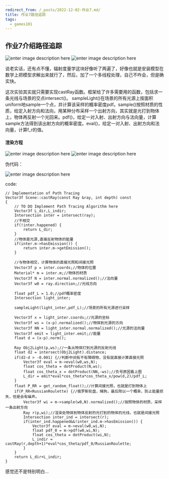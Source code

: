 ```yaml
---
redirect_from: /_posts/2022-12-02-作业7.md/
title: 作业7路径追踪
tags:
  - games101
---
```


## 作业7介绍路径追踪

![enter image description here](https://cdn.jsdelivr.net/gh/wenqiangye/yesky_image@main/img/202212022233791.png)
![enter image description here](https://cdn.jsdelivr.net/gh/wenqiangye/yesky_image@main/img/202212022235180.png)

说老实话，还有点不懂，辐射度量学这块好像听了两遍了，好像也就是安装模型在数学上把模型求解出来就行了，然后，加了一个多线程处理，自己不咋会，但是确实快。

这次实验其实就只需要实现castRay函数。框架给了许多需要用的函数，包括求一条光线与场景的交点intersect()。
sampleLight()在场景的所有光源上按面积uniform地sample一个点，并计算该采样的概率密度pdf。sample()按照材质的性质，给定入射方向和法向，用某种分布采样一个出射方向，其实就是光打到物体上，物体再反射一个光回来。pdf()，给定一对入射、出射方向与法向量，计算sample方法得到该出射方向的概率密度。eval()，给定一对入射、出射方向和法向量，计算f_r的值。

#### 渲染方程
![enter image description here](https://cdn.jsdelivr.net/gh/wenqiangye/yesky_image@main/img/202212022246815.png)
![enter image description here](https://cdn.jsdelivr.net/gh/wenqiangye/yesky_image@main/img/202212022257703.png)

伪代码：

![enter image description here](https://cdn.jsdelivr.net/gh/wenqiangye/yesky_image@main/img/202212022255518.png)

code:

```
// Implementation of Path Tracing
Vector3f Scene::castRay(const Ray &ray, int depth) const
{
    // TO DO Implement Path Tracing Algorithm here
    Vector3f L_dir,L_indir;
    Intersection inter = intersect(ray);
    //不相交
    if(!inter.happened) {
        return L_dir;
    }
    //物体是光源,直接反射物体的能量
    if(inter.m->hasEmission()) {
        return inter.m->getEmission();
    }
	
	//与物体相交，计算物体的直接光照和间接光照
    Vector3f p = inter.coords;//物体的位置
    Material* m = inter.m;//物体的材质
    Vector3f N = inter.normal.normalized();//法向量
    Vector3f w0 = ray.direction;//光线方向

    float pdf_L = 1.0;//pdf概率密度
    Intersection light_inter;

    sampleLight(light_inter,pdf_L);//场景的所有光源进行采样

    Vector3f x = light_inter.coords;//光源的坐标
    Vector3f ws = (x-p).normalized();//物体到光源的方向
    Vector3f NN = light_inter.normal.normalized();//光源的法向量
    Vector3f emit = light_inter.emit;//能量
    float d = (x-p).norm();

    Ray Obj2Light(p,ws);//一条从物体打到光源的反射光线
    float d2 = intersect(Obj2Light).distance;
    if(d2-d > -0.001) {//判断中间有不有障碍物，没有就直接计算直接光照
        Vector3f eval = m->eval(w0,ws,N);
        float cos_theta = dotProduct(N,ws);
        float cos_theta_x = dotProduct(NN,-ws);//负号原因看上图
        L_dir = emit*eval*cos_theta*cos_theta_x/pow(d,2)/pdf_L;
    }
    float P_RR = get_random_float();//计算间接光照，也就是打到物体上
    if(P_RR<RussianRoulette) {//俄罗斯轮盘，赌狗，最后除以一个概率，防止能量损失，但是会有噪声。
        Vector3f wi = m->sample(w0,N).normalized();//按照物体的材质，采样一条出射方向
        Ray r(p,wi);//渲染处物体到物体反射的光打到的物体的光线，也就是间接光照
        Intersection inter_ind = intersect(r);
        if(inter_ind.happened&&!inter_ind.m->hasEmission()) {
            Vector3f eval = m->eval(w0,wi,N);
            float pdf_0 = m->pdf(w0,wi,N);
            float cos_theta = dotProduct(wi,N);
            L_indir = castRay(r,depth+1)*eval*cos_theta/pdf_0/RussianRoulette;
        }
    }
    return L_dir+L_indir;
}
```
感觉还不是特别明白...
